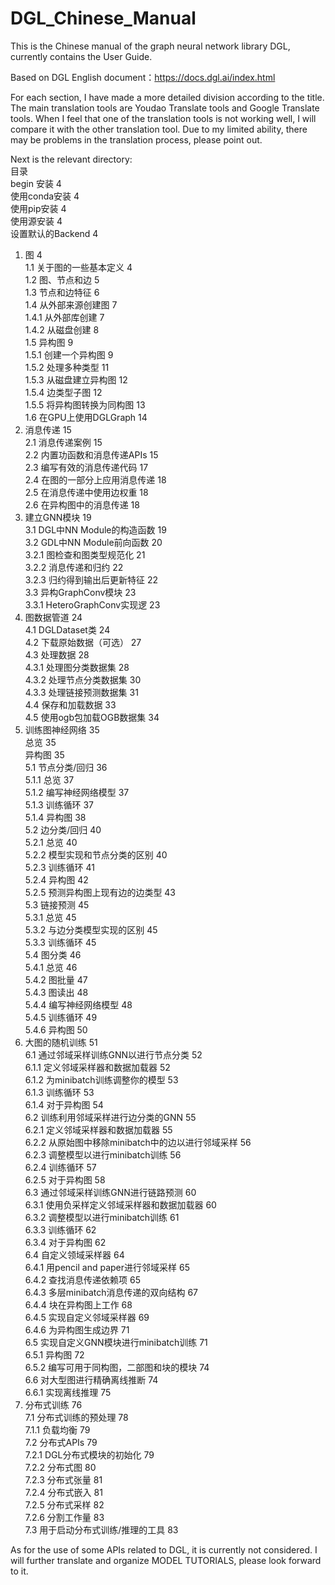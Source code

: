 # DGL_Chinese_Manual
This is the Chinese manual of the graph neural network library DGL, currently contains the User Guide.

Based on DGL English document：https://docs.dgl.ai/index.html

For each section, I have made a more detailed division according to the title. 
The main translation tools are Youdao Translate tools and Google Translate tools. 
When I feel that one of the translation tools is not working well, I will compare it with the other translation tool.
Due to my limited ability, there may be problems in the translation process, please point out.

Next is the relevant directory:<br>
目录<br>
begin 安装	4<br>
使用conda安装	4<br>
使用pip安装	4<br>
使用源安装	4<br>
设置默认的Backend	4<br>
1.	图	4<br>
  1.1	关于图的一些基本定义	4<br>
  1.2	图、节点和边	5<br>
  1.3	节点和边特征	6<br>
  1.4	从外部来源创建图	7<br>
      1.4.1 从外部库创建	7<br>
      1.4.2 从磁盘创建	8<br>
  1.5	异构图	9<br>
      1.5.1	创建一个异构图	9<br>
      1.5.2	处理多种类型	11<br>
      1.5.3	从磁盘建立异构图	12<br>
      1.5.4	边类型子图	12<br>
      1.5.5	将异构图转换为同构图	13<br>
  1.6 在GPU上使用DGLGraph	14<br>
2.	消息传递	15<br>
  2.1	消息传递案例	15<br>
  2.2	内置功函数和消息传递APIs	15<br>
  2.3	编写有效的消息传递代码	17<br>
  2.4	在图的一部分上应用消息传递	18<br>
  2.5	在消息传递中使用边权重	18<br>
  2.6	在异构图中的消息传递	18<br>
3.	建立GNN模块	19<br>
  3.1	DGL中NN Module的构造函数	19<br>
  3.2   GDL中NN Module前向函数	20<br>
      3.2.1 图检查和图类型规范化	21<br>
      3.2.2 消息传递和归约	22<br>
      3.2.3 归约得到输出后更新特征	22<br>
  3.3	异构GraphConv模块	23<br>
      3.3.1	HeteroGraphConv实现逻	23<br>
4.	图数据管道	24<br>
  4.1   DGLDataset类	24<br>
  4.2   下载原始数据（可选）	27<br>
  4.3   处理数据	28<br>
      4.3.1 处理图分类数据集	28<br>
      4.3.2 处理节点分类数据集	30<br>
      4.3.3 处理链接预测数据集	31<br>
  4.4   保存和加载数据	33<br>
  4.5   使用ogb包加载OGB数据集	34<br>
5.	训练图神经网络	35<br>
总览	35<br>
异构图	35<br>
  5.1	节点分类/回归	36<br>
      5.1.1 总览	37<br>
      5.1.2 编写神经网络模型	37<br>
      5.1.3 训练循环	37<br>
      5.1.4 异构图	38<br>
  5.2	边分类/回归	40<br>
      5.2.1	总览	40<br>
      5.2.2	模型实现和节点分类的区别	40<br>
      5.2.3	训练循环	41<br>
      5.2.4	异构图	42<br>
      5.2.5	预测异构图上现有边的边类型	43<br>
  5.3   链接预测	45<br>
      5.3.1 总览	45<br>
      5.3.2 与边分类模型实现的区别	45<br>
      5.3.3 训练循环	45<br>
  5.4	图分类	46<br>
      5.4.1	总览	46<br>
      5.4.2	图批量	47<br>
      5.4.3	图读出	48<br>
      5.4.4	编写神经网络模型	48<br>
      5.4.5	训练循环	49<br>
      5.4.6	异构图	50<br>
6.	大图的随机训练	51<br>
  6.1	通过邻域采样训练GNN以进行节点分类	52<br>
      6.1.1	定义邻域采样器和数据加载器	52<br>
      6.1.2	为minibatch训练调整你的模型	53<br>
      6.1.3	训练循环	53<br>
      6.1.4	对于异构图	54<br>
  6.2	训练利用邻域采样进行边分类的GNN	55<br>
      6.2.1	定义邻域采样器和数据加载器	55<br>
      6.2.2	从原始图中移除minibatch中的边以进行邻域采样	56<br>
      6.2.3	调整模型以进行minibatch训练	56<br>
      6.2.4	训练循环	57<br>
      6.2.5	对于异构图	58<br>
  6.3	通过邻域采样训练GNN进行链路预测	60<br>
      6.3.1	使用负采样定义邻域采样器和数据加载器	60<br>
      6.3.2	调整模型以进行minibatch训练	61<br>
      6.3.3	训练循环	62<br>
      6.3.4	对于异构图	62<br>
  6.4	自定义领域采样器	64<br>
      6.4.1	用pencil and paper进行邻域采样	65<br>
      6.4.2	查找消息传递依赖项	65<br>
      6.4.3	多层minibatch消息传递的双向结构	67<br>
      6.4.4	块在异构图上工作	68<br>
      6.4.5	实现自定义邻域采样器	69<br>
      6.4.6	为异构图生成边界	71<br>
  6.5	实现自定义GNN模块进行minibatch训练	71<br>
      6.5.1 异构图	72<br>
      6.5.2 编写可用于同构图，二部图和块的模块	74<br>
  6.6 对大型图进行精确离线推断	74<br>
      6.6.1 实现离线推理	75<br>
7. 分布式训练	76<br>
  7.1	分布式训练的预处理	78<br>
      7.1.1	负载均衡	79<br>
  7.2	分布式APIs	79<br>
      7.2.1	DGL分布式模块的初始化	79<br>
      7.2.2	分布式图	80<br>
      7.2.3	分布式张量	81<br>
      7.2.4	分布式嵌入	81<br>
      7.2.5 分布式采样	82<br>
      7.2.6 分割工作量	83<br>
  7.3	用于启动分布式训练/推理的工具	83<br>
  
As for the use of some APIs related to DGL, it is currently not considered.
I will further translate and organize MODEL TUTORIALS, please look forward to it.

